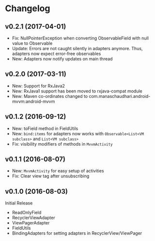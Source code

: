 Changelog
=========
v0.2.1 (2017-04-01)
-------------------
- Fix: NullPointerException when converting ObservableField with null value to Observable
- Update: Errors are not caught silently in adapters anymore. Thus, adapters now expect error-free observables
- New: Adapters now notify updates on main thread

v0.2.0 (2017-03-11)
-------------------

- New: Support for RxJava2
- New: RxJava1 support has been moved to rxjava-compat module
- New: Maven co-ordinates changed to com.manaschaudhari.android-mvvm:android-mvvm


v0.1.2 (2016-09-12)
-------------------

- New: toField method in FieldUtils
- New: `bind:items` for adapters now works with `Observable<List<VM subclass>` and `List<VM subclass>`
- Fix: visibility modifiers of methods in `MvvmActivity`


v0.1.1 (2016-08-07)
-------------------

- New: `MvvmActivity` for easy setup of activities
- Fix: Clear view tag after unsubscribing


v0.1.0 (2016-08-03)
-------------------
Initial Release
- ReadOnlyField
- RecyclerViewAdapter
- ViewPagerAdapter
- FieldUtils
- BindingAdapters for setting adapters in RecyclerView/ViewPager
